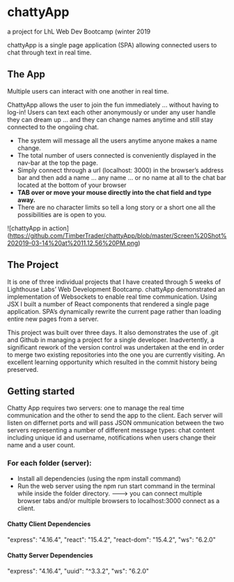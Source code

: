 # chattyApp
a project for LhL Web Dev Bootcamp (winter 2019

chattyApp is a single page application (SPA) allowing connected users to chat through text in real time.



## The App
Multiple users can interact with one another in real time. 

ChattyApp allows the user to join the fun immediately ... without having to log-in! 
Users can text each other anonymously or under any user handle they can dream up …
and they can change names anytime and still stay connected to the ongoiing chat.
* The system will message all the users anytime anyone makes a name change.
* The total number of users connected is conveniently displayed in the nav-bar at the top the page.
* Simply connect through a url (localhost: 3000) in the browser’s address bar and then add a name … 
  any name … or no name at all to the chat bar located at the bottom of your browser
* **TAB over or move your mouse directly into the chat field and type away.**
* There are no character limits so tell a long story or a short one all the possibilities are is open to you.

![chattyApp in action] (https://github.com/TimberTrader/chattyApp/blob/master/Screen%20Shot%202019-03-14%20at%2011.12.56%20PM.png)

## The Project
It is one of three individual projects that I have created through 5 weeks of Lighthouse Labs’ Web Development Bootcamp.
chattyApp demonstrated an implementation of Websockets to enable real time communication.
Using  JSX I built a number of React components that rendered a single page application.
SPA’s dynamically rewrite the current page rather than loading entire new pages from a server.

This project was built over three days. It also demonstrates the use of .git and Github in managing a project for a single developer. Inadvertently, a significant rework of the version control was undertaken at the end in order to merge two existing repositories into the one you are currently visiting. An excellent learning opportunity which resulted in the commit history being preserved.

## Getting started
Chatty App requires two servers: one to manage the real time communication and the other to send the app to the client.
Each server will listen on differnet ports and will pass JSON ommunication between the two servers representing a number of different message types: chat content including unique id and username, notifications when users change their name and a user count.

### For each folder (server):
 
* Install all dependencies (using the npm install command)
* Run the web server using the npm run start command in the terminal while inside the folder directory.
---> you can connect multiple browser tabs and/or multiple browsers to localhost:3000 connect as a client.

#### Chatty Client Dependencies

   "express": "4.16.4",
   "react": "15.4.2",
   "react-dom": "15.4.2",
   "ws": "6.2.0"
    
#### Chatty Server Dependencies

   "express": "4.16.4",
   "uuid": "^3.3.2",
   "ws": "6.2.0"

